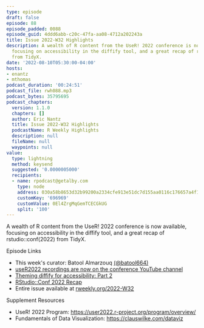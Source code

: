 ```yaml
---
type: episode
draft: false
episode: 88
episode_padded: 0088
episode_guid: 4ddd6abb-c20c-47fa-aa08-4712a202243a
title: Issue 2022-W32 Highlights
description: A wealth of R content from the UseR! 2022 conference is now available,
  focusing on accessibility in the diffify tool, and a great recap of rstudio::conf(2022)
  from TidyX.
date: '2022-08-10T05:30:00-04:00'
hosts:
- enantz
- mthomas
podcast_duration: '00:24:51'
podcast_file: rwh088.mp3
podcast_bytes: 35795695
podcast_chapters:
  version: 1.1.0
  chapters: []
  author: Eric Nantz
  title: Issue 2022-W32 Highlights
  podcastName: R Weekly Highlights
  description: null
  fileName: null
  waypoints: null
value:
  type: lightning
  method: keysend
  suggested: '0.0000005000'
  recipients:
  - name: rpodcast@getalby.com
    type: node
    address: 030a58b8653d32b99200a2334cfe913e51dc7d155aa0116c176657a4f1722677a3
    customKey: '696969'
    customValue: 0El4ZrgMqGemTCECGkUG
    split: '100'
---
```

A wealth of R content from the UseR! 2022 conference is now available, focusing on accessibility in the diffify tool, and a great recap of rstudio::conf(2022) from TidyX.

Episode Links

-   This week's curator: Batool Almarzouq <a href="https://twitter.com/batool664" rel="nofollow">(@batool664)</a>
-   <a href="https://www.youtube.com/channel/UCv_a9ZGZOH588wUZHZl6T_g/playlists" rel="nofollow">useR2022 recordings are now on the conference YouTube channel</a>
-   <a href="https://www.jumpingrivers.com/blog/theming-diffify-accessibility-2/" rel="nofollow">Theming diffify for accessibility: Part 2</a>
-   <a href="https://www.youtube.com/watch?v=_sQGiu4fWqc" rel="nofollow">RStudio::Conf 2022 Recap</a>
-   Entire issue available at <a href="https://rweekly.org/2022-W32.html" rel="nofollow">rweekly.org/2022-W32</a>

Supplement Resources

-   UseR! 2022 Program: <a href="https://user2022.r-project.org/program/overview/" rel="nofollow">https://user2022.r-project.org/program/overview/</a>
-   Fundamentals of Data Visualization: <a href="https://clauswilke.com/dataviz" rel="nofollow">https://clauswilke.com/dataviz</a>

